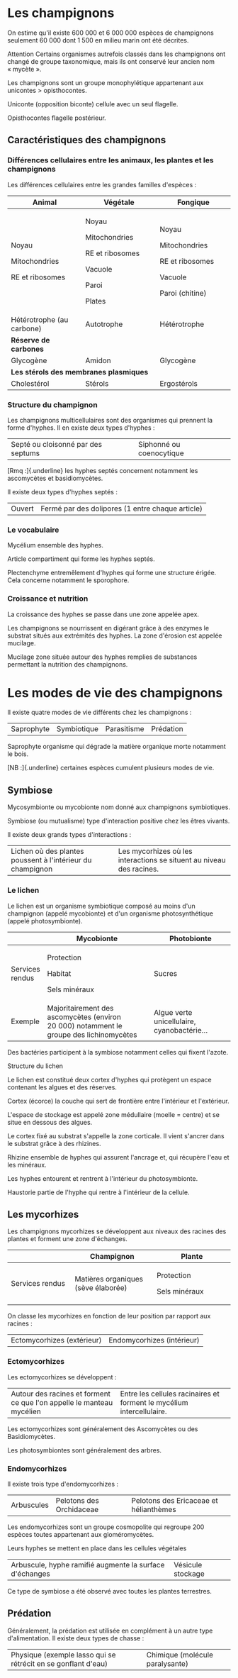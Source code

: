 #  Les champignons

On estime qu'il existe 600 000 et 6 000 000 espèces de champignons
seulement 60 000 dont 1 500 en milieu marin ont été décrites.

Attention Certains organismes autrefois classés dans les champignons ont
changé de groupe taxonomique, mais ils ont conservé leur ancien nom
« mycète ».

Les champignons sont un groupe monophylétique appartenant aux unicontes
\> opisthocontes.

Uniconte (opposition biconte) cellule avec un seul flagelle.

Opisthocontes flagelle postérieur.

## Caractéristiques des champignons

### Différences cellulaires entre les animaux, les plantes et les champignons

Les différences cellulaires entre les grandes familles d'espèces :

<table>
<colgroup>
<col style="width: 33%" />
<col style="width: 33%" />
<col style="width: 33%" />
</colgroup>
<thead>
<tr class="header">
<th>Animal</th>
<th>Végétale</th>
<th>Fongique</th>
</tr>
</thead>
<tbody>
<tr class="odd">
<td><p>Noyau</p>
<p>Mitochondries</p>
<p>RE et ribosomes</p></td>
<td><p>Noyau</p>
<p>Mitochondries</p>
<p>RE et ribosomes</p>
<p>Vacuole</p>
<p>Paroi</p>
<p>Plates</p></td>
<td><p>Noyau</p>
<p>Mitochondries</p>
<p>RE et ribosomes</p>
<p>Vacuole</p>
<p>Paroi (chitine)</p></td>
</tr>
<tr class="even">
<td>Hétérotrophe (au carbone)</td>
<td>Autotrophe</td>
<td>Hétérotrophe</td>
</tr>
<tr class="odd">
<td><strong>Réserve de carbones</strong></td>
<td></td>
<td></td>
</tr>
<tr class="even">
<td>Glycogène</td>
<td>Amidon</td>
<td>Glycogène</td>
</tr>
<tr class="odd">
<td colspan="3"><strong>Les stérols des membranes
plasmiques</strong></td>
</tr>
<tr class="even">
<td>Cholestérol</td>
<td>Stérols</td>
<td>Ergostérols</td>
</tr>
</tbody>
</table>

### Structure du champignon

Les champignons multicellulaires sont des organismes qui prennent la
forme d'hyphes. Il en existe deux types d'hyphes :

|                                    |                          |
|------------------------------------|--------------------------|
| Septé ou cloisonné par des septums | Siphonné ou coenocytique |

[Rmq :]{.underline} les hyphes septés concernent notamment les
ascomycètes et basidiomycètes.

Il existe deux types d'hyphes septés :

|        |                                                  |
|--------|--------------------------------------------------|
| Ouvert | Fermé par des dolipores (1 entre chaque article) |

### Le vocabulaire

Mycélium ensemble des hyphes.

Article compartiment qui forme les hyphes septés.

Plectenchyme entremêlement d\'hyphes qui forme une structure érigée.
Cela concerne notamment le sporophore.

### Croissance et nutrition

La croissance des hyphes se passe dans une zone appelée apex.

Les champignons se nourrissent en digérant grâce à des enzymes le
substrat situés aux extrémités des hyphes. La zone d'érosion est appelée
mucilage.

Mucilage zone située autour des hyphes remplies de substances permettant
la nutrition des champignons.

# Les modes de vie des champignons

Il existe quatre modes de vie différents chez les champignons :

|            |             |             |           |
|------------|-------------|-------------|-----------|
| Saprophyte | Symbiotique | Parasitisme | Prédation |

Saprophyte organisme qui dégrade la matière organique morte notamment le
bois.

[NB :]{.underline} certaines espèces cumulent plusieurs modes de vie.

## Symbiose 

Mycosymbionte ou mycobionte nom donné aux champignons symbiotiques.

Symbiose (ou mutualisme) type d'interaction positive chez les êtres
vivants.

Il existe deux grands types d'interactions :

|                                                            |                                                                      |
|------------------------------------|------------------------------------|
| Lichen où des plantes poussent à l'intérieur du champignon | Les mycorhizes où les interactions se situent au niveau des racines. |

### Le lichen

Le lichen est un organisme symbiotique composé au moins d'un champignon
(appelé mycobionte) et d'un organisme photosynthétique (appelé
photosymbionte).

<table>
<colgroup>
<col style="width: 15%" />
<col style="width: 48%" />
<col style="width: 36%" />
</colgroup>
<thead>
<tr class="header">
<th></th>
<th>Mycobionte</th>
<th>Photobionte</th>
</tr>
</thead>
<tbody>
<tr class="odd">
<td>Services rendus</td>
<td><p>Protection</p>
<p>Habitat</p>
<p>Sels minéraux</p></td>
<td>Sucres</td>
</tr>
<tr class="even">
<td>Exemple</td>
<td>Majoritairement des ascomycètes (environ 20 000) notamment le groupe
des lichinomycètes</td>
<td>Algue verte unicellulaire, cyanobactérie…</td>
</tr>
</tbody>
</table>

Des bactéries participent à la symbiose notamment celles qui fixent
l'azote.

Structure du lichen

Le lichen est constitué deux cortex d'hyphes qui protègent un espace
contenant les algues et des réserves.

Cortex (écorce) la couche qui sert de frontière entre l'intérieur et
l'extérieur.

L'espace de stockage est appelé zone médullaire (moelle = centre) et se
situe en dessous des algues.

Le cortex fixé au substrat s'appelle la zone corticale. Il vient
s'ancrer dans le substrat grâce à des rhizines.

Rhizine ensemble de hyphes qui assurent l'ancrage et, qui récupère l'eau
et les minéraux.

Les hyphes entourent et rentrent à l'intérieur du photosymbionte.

Haustorie partie de l'hyphe qui rentre à l'intérieur de la cellule.

## Les mycorhizes

Les champignons mycorhizes se développent aux niveaux des racines des
plantes et forment une zone d'échanges.

<table>
<colgroup>
<col style="width: 28%" />
<col style="width: 36%" />
<col style="width: 34%" />
</colgroup>
<thead>
<tr class="header">
<th></th>
<th>Champignon</th>
<th>Plante</th>
</tr>
</thead>
<tbody>
<tr class="odd">
<td>Services rendus</td>
<td>Matières organiques (sève élaborée)</td>
<td><p>Protection</p>
<p>Sels minéraux</p></td>
</tr>
</tbody>
</table>

On classe les mycorhizes en fonction de leur position par rapport aux
racines :

|                            |                            |
|----------------------------|----------------------------|
| Ectomycorhizes (extérieur) | Endomycorhizes (intérieur) |

### Ectomycorhizes 

Les ectomycorhizes se développent :

|                                                                       |                                                                       |
|------------------------------------|------------------------------------|
| Autour des racines et forment ce que l'on appelle le manteau mycélien | Entre les cellules racinaires et forment le mycélium intercellulaire. |

Les ectomycorhizes sont généralement des Ascomycètes ou des
Basidiomycètes.

Les photosymbiontes sont généralement des arbres.

### Endomycorhizes

Il existe trois type d'endomycorhizes :

|            |                          |                                        |
|--------------|----------------------------|-------------------------------|
| Arbuscules | Pelotons des Orchidaceae | Pelotons des Ericaceae et hélianthèmes |

Les endomycorhizes sont un groupe cosmopolite qui regroupe 200 espèces
toutes appartenant aux gloméromycètes.

Leurs hyphes se mettent en place dans les cellules végétales

|                                                         |                   |
|------------------------------------|------------------------------------|
| Arbuscule, hyphe ramifié augmente la surface d'échanges | Vésicule stockage |

Ce type de symbiose a été observé avec toutes les plantes terrestres.

## Prédation

Généralement, la prédation est utilisée en complément à un autre type
d'alimentation. Il existe deux types de chasse :

|                                                               |                                 |
|------------------------------------|------------------------------------|
| Physique (exemple lasso qui se rétrécit en se gonflant d'eau) | Chimique (molécule paralysante) |

